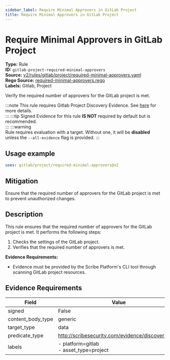 ```yaml
---
sidebar_label: Require Minimal Approvers in GitLab Project
title: Require Minimal Approvers in GitLab Project
---  
```

# Require Minimal Approvers in GitLab Project  
**Type:** Rule  
**ID:** `gitlab-project-required-minimal-approvers`  
**Source:** [v2/rules/gitlab/project/required-minimal-approvers.yaml](https://github.com/scribe-public/sample-policies/blob/main/v2/rules/gitlab/project/required-minimal-approvers.yaml)  
**Rego Source:** [required-minimal-approvers.rego](https://github.com/scribe-public/sample-policies/blob/main/v2/rules/gitlab/project/required-minimal-approvers.rego)  
**Labels:** Gitlab, Project  

Verify the required number of approvers for the GitLab project is met.

:::note 
This rule requires Gitlab Project Discovery Evidence. See [here](https://deploy-preview-299--scribe-security.netlify.app/docs/platforms/discover#gitlab-discovery) for more details.  
::: 
:::tip 
Signed Evidence for this rule **IS NOT** required by default but is recommended.  
::: 
:::warning  
Rule requires evaluation with a target. Without one, it will be **disabled** unless the `--all-evidence` flag is provided.
::: 

## Usage example

```yaml
uses: gitlab/project/required-minimal-approvers@v2
```

## Mitigation  
Ensure that the required number of approvers for the GitLab project is met to prevent unauthorized changes.


## Description  
This rule ensures that the required number of approvers for the GitLab project is met.
It performs the following steps:

1. Checks the settings of the GitLab project.
2. Verifies that the required number of approvers is met.

**Evidence Requirements:**
- Evidence must be provided by the Scribe Platform's CLI tool through scanning GitLab project resources.

## Evidence Requirements  
| Field | Value |
|-------|-------|
| signed | False |
| content_body_type | generic |
| target_type | data |
| predicate_type | http://scribesecurity.com/evidence/discovery/v0.1 |
| labels | - platform=gitlab<br/>- asset_type=project |

